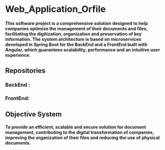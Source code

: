 # Web_Application_Orfile
#### This software project is a comprehensive solution designed to help companies optimize the management of their documents and files, facilitating the digitization, organization and preservation of key information. The system architecture is based on microservices developed in Spring Boot for the BackEnd and a FrontEnd built with Angular, which guarantees scalability, performance and an intuitive user experience.

## Repositories
### BackEnd :
####
### FrontEnd:
####

## Objective System
#### To provide an efficient, scalable and secure solution for document management, contributing to the digital transformation of companies, improving the organization of their files and reducing the use of physical documents.


